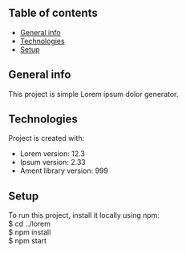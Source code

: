 ## Table of contents
* [General info](##general-info)
* [Technologies](##technologies)
* [Setup](##setup)

## General info
This project is simple Lorem ipsum dolor generator.

## Technologies
Project is created with:
* Lorem version: 12.3
* Ipsum version: 2.33
* Ament library version: 999

## Setup

To run this project, install it locally using npm:
<br>
$ cd ../lorem <br>
$ npm install <br>
$ npm start
